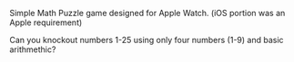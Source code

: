 Simple Math Puzzle game designed for Apple Watch. (iOS portion was an Apple requirement)

Can you knockout numbers 1-25 using only four numbers (1-9) and basic arithmethic?
